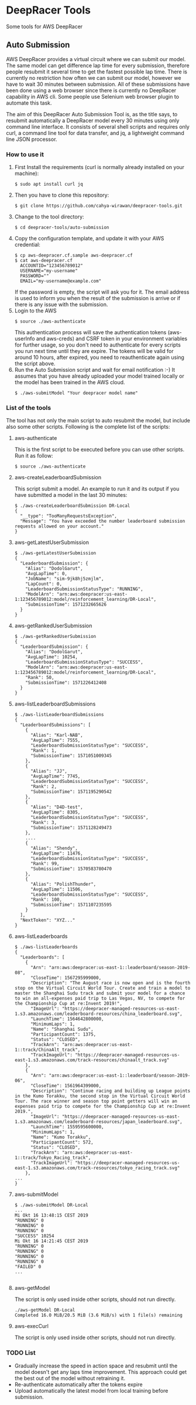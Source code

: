 # DeepRacer Tools
Some tools for AWS DeepRacer

## Auto Submission

AWS DeepRacer provides a virtual circuit where we can submit our model. The same model can get difference lap time for every submission, therefore people resubmit it several time to get the fastest possible lap time. There is currently no restriction how often we can submit our model, however we have to wait 30 minutes between submission. All of these submissions have been done using a web browser since there is currently no DeepRacer capability in AWS cli. Some people use Selenium web browser plugin to automate this task. 

The aim of this DeepRacer Auto Submission Tool is, as the title says, to resubmit automatically a DeepRacer model every 30 minutes using only command line interface. It consists of several shell scripts and requires only curl, a command line tool for data transfer, and jq, a lightweight command line JSON processor.

### How to use it
1. First Install the requirements (curl is normally already installed on your machine):
    ```
    $ sudo apt install curl jq
    ```
2. Then you have to clone this repository:
    ```
    $ git clone https://github.com/cahya-wirawan/deepracer-tools.git
    ```
3. Change to the tool directory:
    ```
    $ cd deepracer-tools/auto-submission
    ```
4. Copy the configuration template, and update it with your AWS credential:
    ```
    $ cp aws-deepracer.cf.sample aws-deepracer.cf
    $ cat aws-deepracer.cf
      ACCOUNTID="123456789012"
      USERNAME="my-username"
      PASSWORD=""
      EMAIL="my-username@example.com"
    ```
    If the password is empty, the script will ask you for it. The email address is used to inform you when the result of
    the submission is arrive or if there is any issue with the submission.
 5. Login to the AWS
    ```
    $ source ./aws-authenticate
    ``` 
    This authentication process will save the authentication tokens (aws-userInfo and aws-creds) and CSRF token in your 
    environment variables for further usage, so you don't need to  authenticate for every scripts you run next time 
    until they are expire. The tokens will be valid for around 10 hours, after expired, you need to reauthenticate again 
    using the script above. 
 6. Run the Auto Submission script and wait for email notification :-) It assumes that you have already uploaded your 
    model trained locally or the model has been trained in the AWS cloud. 
    ```
    $ ./aws-submitModel "Your deepracer model name"
    ``` 
 
### List of the tools
The tool has not only the main script to auto resubmit the model, but include also some other scripts. Following is 
the complete list of the scripts:
1. aws-authenticate

   This is the first script to be executed before you can use other scripts. 
   Run it as follow: 
   ```
   $ source ./aws-authenticate
   ``` 
2. aws-createLeaderboardSubmission

   This script submit a model. An example to run it and its output if you have submitted a model in the last 30 minutes:
   ```
   $ ./aws-createLeaderboardSubmission DR-Local
   {
     "__type": "TooManyRequestsException",
     "Message": "You have exceeded the number leaderboard submission requests allowed on your account."
   }
   ```
3. aws-getLatestUserSubmission
   ```
   $ ./aws-getLatestUserSubmission
   {
     "LeaderboardSubmission": {
       "Alias": "DodolGarut",
       "AvgLapTime": 0,
       "JobName": "sim-9jk8hj5zmjlm",
       "LapCount": 0,
       "LeaderboardSubmissionStatusType": "RUNNING",
       "ModelArn": "arn:aws:deepracer:us-east-1:123456789012:model/reinforcement_learning/DR-Local",
       "SubmissionTime": 1571232665626
     }
   }
   ```
4. aws-getRankedUserSubmission
   ```
   $ ./aws-getRankedUserSubmission
   {
     "LeaderboardSubmission": {
       "Alias": "DodolGarut",
       "AvgLapTime": 10254,
       "LeaderboardSubmissionStatusType": "SUCCESS",
       "ModelArn": "arn:aws:deepracer:us-east-1:123456789012:model/reinforcement_learning/DR-Local",
       "Rank": 50,
       "SubmissionTime": 1571226412408
     }
   }
   ```
5. aws-listLeaderboardSubmissions
   ```
   $ ./aws-listLeaderboardSubmissions
   {
     "LeaderboardSubmissions": [
       {
         "Alias": "Karl-NAB",
         "AvgLapTime": 7555,
         "LeaderboardSubmissionStatusType": "SUCCESS",
         "Rank": 1,
         "SubmissionTime": 1571051009345
       },
       {
         "Alias": "JJ",
         "AvgLapTime": 7745,
         "LeaderboardSubmissionStatusType": "SUCCESS",
         "Rank": 2,
         "SubmissionTime": 1571195290542
       },
       {
         "Alias": "D4D-test",
         "AvgLapTime": 8305,
         "LeaderboardSubmissionStatusType": "SUCCESS",
         "Rank": 3,
         "SubmissionTime": 1571128249473
       },
       ....
       {
         "Alias": "Shendy",
         "AvgLapTime": 11476,
         "LeaderboardSubmissionStatusType": "SUCCESS",
         "Rank": 99,
         "SubmissionTime": 1570583780470
       },
       {
         "Alias": "PolishThunder",
         "AvgLapTime": 11506,
         "LeaderboardSubmissionStatusType": "SUCCESS",
         "Rank": 100,
         "SubmissionTime": 1571107235595
       }
     ],
     "NextToken": "XYZ..."
   } 
   ```
6. aws-listLeaderboards
   ```
   $ ./aws-listLeaderboards
   {
     "Leaderboards": [
       {
         "Arn": "arn:aws:deepracer:us-east-1::leaderboard/season-2019-08",
         "CloseTime": 1567295999000,
         "Description": "The August race is now open and is the fourth stop on the Virtual Circuit World Tour. Create and train a model to master the Shanghai Sudu track and submit your model for a chance to win an all-expenses paid trip to Las Vegas, NV, to compete for the Championship Cup at re:Invent 2019!",
         "ImageUrl": "https://deepracer-managed-resources-us-east-1.s3.amazonaws.com/leaderboard-resources/china_leaderboard.svg",
         "LaunchTime": 1564642800000,
         "MinimumLaps": 1,
         "Name": "Shanghai Sudu",
         "ParticipantCount": 1375,
         "Status": "CLOSED",
         "TrackArn": "arn:aws:deepracer:us-east-1::track/ChinaAlt_track",
         "TrackImageUrl": "https://deepracer-managed-resources-us-east-1.s3.amazonaws.com/track-resources/chinaalt_track.svg"
       },
       {
         "Arn": "arn:aws:deepracer:us-east-1::leaderboard/season-2019-06",
         "CloseTime": 1561964399000,
         "Description": "Continue racing and building up League points in the Kumo Torakku, the second stop in the Virtual Circuit World Tour. The race winner and season top point getters will win an expenses paid trip to compete for the Championship Cup at re:Invent 2019.",
         "ImageUrl": "https://deepracer-managed-resources-us-east-1.s3.amazonaws.com/leaderboard-resources/japan_leaderboard.svg",
         "LaunchTime": 1559595600000,
         "MinimumLaps": 1,
         "Name": "Kumo Torakku",
         "ParticipantCount": 572,
         "Status": "CLOSED",
         "TrackArn": "arn:aws:deepracer:us-east-1::track/Tokyo_Racing_track",
         "TrackImageUrl": "https://deepracer-managed-resources-us-east-1.s3.amazonaws.com/track-resources/tokyo_racing_track.svg"
       },
   ...
   } 
   ```

7. aws-submitModel
   ```
   $ ./aws-submitModel DR-Local
   ...
   Mi Okt 16 13:48:15 CEST 2019
   "RUNNING" 0
   "RUNNING" 0
   "RUNNING" 0
   "SUCCESS" 10254
   Mi Okt 16 14:21:45 CEST 2019
   "RUNNING" 0
   "RUNNING" 0
   "RUNNING" 0
   "RUNNING" 0
   "FAILED" 0
   ...
 
   ```
8. aws-getModel

   The script is only used inside other scripts, should not run directly.
   ```
   ./aws-getModel DR-Local
   Completed 16.0 MiB/20.5 MiB (3.6 MiB/s) with 1 file(s) remaining                                      
   ```
   
9. aws-execCurl

   The script is only used inside other scripts, should not run directly.
   
### TODO List
* Gradually increase the speed in action space and resubmit until the model doesn't get any laps time improvement. 
This approach could get the best out of the model without retraining it.
* Re-authenticate automatically after the tokens expire
* Upload automatically the latest model from local training before submission.